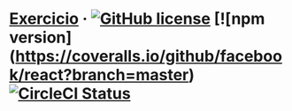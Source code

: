 # [Exercicio](https://www.hackerrank.com/) &middot; [![GitHub license](https://img.shields.io/badge/license-MIT-blue.svg)](https://github.com/facebook/react/blob/master/LICENSE) [![npm version] (https://coveralls.io/github/facebook/react?branch=master) [![CircleCI Status](https://circleci.com/gh/facebook/react.svg?style=shield&circle-token=:circle-token)](https://circleci.com/gh/facebook/react) 